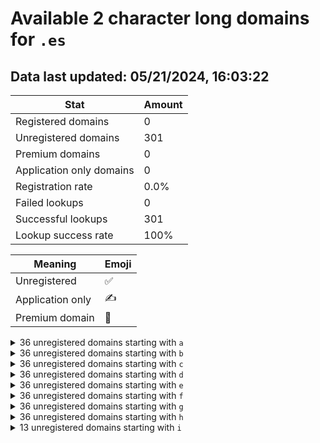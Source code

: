 # Available 2 character long domains for `.es`

## Data last updated: 05/21/2024, 16:03:22

|Stat|Amount|
|--|--|
|Registered domains|0|
|Unregistered domains|301|
|Premium domains|0|
|Application only domains|0|
|Registration rate|0.0%|
|Failed lookups|0|
|Successful lookups|301|
|Lookup success rate|100%|


|Meaning|Emoji|
|--|--|
|Unregistered|:white_check_mark:|
|Application only|:writing_hand:|
|Premium domain|:gem:|

<details>
<summary>36 unregistered domains starting with <bold><code>a</code></bold></summary>

|Type|Domain|
|--|--|
|:white_check_mark:|`a0.es`|
|:white_check_mark:|`a1.es`|
|:white_check_mark:|`a2.es`|
|:white_check_mark:|`a3.es`|
|:white_check_mark:|`a4.es`|
|:white_check_mark:|`a5.es`|
|:white_check_mark:|`a6.es`|
|:white_check_mark:|`a7.es`|
|:white_check_mark:|`a8.es`|
|:white_check_mark:|`a9.es`|
|:white_check_mark:|`aa.es`|
|:white_check_mark:|`ab.es`|
|:white_check_mark:|`ac.es`|
|:white_check_mark:|`ad.es`|
|:white_check_mark:|`ae.es`|
|:white_check_mark:|`af.es`|
|:white_check_mark:|`ag.es`|
|:white_check_mark:|`ah.es`|
|:white_check_mark:|`ai.es`|
|:white_check_mark:|`aj.es`|
|:white_check_mark:|`ak.es`|
|:white_check_mark:|`al.es`|
|:white_check_mark:|`am.es`|
|:white_check_mark:|`an.es`|
|:white_check_mark:|`ao.es`|
|:white_check_mark:|`ap.es`|
|:white_check_mark:|`aq.es`|
|:white_check_mark:|`ar.es`|
|:white_check_mark:|`as.es`|
|:white_check_mark:|`at.es`|
|:white_check_mark:|`au.es`|
|:white_check_mark:|`av.es`|
|:white_check_mark:|`aw.es`|
|:white_check_mark:|`ax.es`|
|:white_check_mark:|`ay.es`|
|:white_check_mark:|`az.es`|
</details>
<details>
<summary>36 unregistered domains starting with <bold><code>b</code></bold></summary>

|Type|Domain|
|--|--|
|:white_check_mark:|`b0.es`|
|:white_check_mark:|`b1.es`|
|:white_check_mark:|`b2.es`|
|:white_check_mark:|`b3.es`|
|:white_check_mark:|`b4.es`|
|:white_check_mark:|`b5.es`|
|:white_check_mark:|`b6.es`|
|:white_check_mark:|`b7.es`|
|:white_check_mark:|`b8.es`|
|:white_check_mark:|`b9.es`|
|:white_check_mark:|`ba.es`|
|:white_check_mark:|`bb.es`|
|:white_check_mark:|`bc.es`|
|:white_check_mark:|`bd.es`|
|:white_check_mark:|`be.es`|
|:white_check_mark:|`bf.es`|
|:white_check_mark:|`bg.es`|
|:white_check_mark:|`bh.es`|
|:white_check_mark:|`bi.es`|
|:white_check_mark:|`bj.es`|
|:white_check_mark:|`bk.es`|
|:white_check_mark:|`bl.es`|
|:white_check_mark:|`bm.es`|
|:white_check_mark:|`bn.es`|
|:white_check_mark:|`bo.es`|
|:white_check_mark:|`bp.es`|
|:white_check_mark:|`bq.es`|
|:white_check_mark:|`br.es`|
|:white_check_mark:|`bs.es`|
|:white_check_mark:|`bt.es`|
|:white_check_mark:|`bu.es`|
|:white_check_mark:|`bv.es`|
|:white_check_mark:|`bw.es`|
|:white_check_mark:|`bx.es`|
|:white_check_mark:|`by.es`|
|:white_check_mark:|`bz.es`|
</details>
<details>
<summary>36 unregistered domains starting with <bold><code>c</code></bold></summary>

|Type|Domain|
|--|--|
|:white_check_mark:|`c0.es`|
|:white_check_mark:|`c1.es`|
|:white_check_mark:|`c2.es`|
|:white_check_mark:|`c3.es`|
|:white_check_mark:|`c4.es`|
|:white_check_mark:|`c5.es`|
|:white_check_mark:|`c6.es`|
|:white_check_mark:|`c7.es`|
|:white_check_mark:|`c8.es`|
|:white_check_mark:|`c9.es`|
|:white_check_mark:|`ca.es`|
|:white_check_mark:|`cb.es`|
|:white_check_mark:|`cc.es`|
|:white_check_mark:|`cd.es`|
|:white_check_mark:|`ce.es`|
|:white_check_mark:|`cf.es`|
|:white_check_mark:|`cg.es`|
|:white_check_mark:|`ch.es`|
|:white_check_mark:|`ci.es`|
|:white_check_mark:|`cj.es`|
|:white_check_mark:|`ck.es`|
|:white_check_mark:|`cl.es`|
|:white_check_mark:|`cm.es`|
|:white_check_mark:|`cn.es`|
|:white_check_mark:|`co.es`|
|:white_check_mark:|`cp.es`|
|:white_check_mark:|`cq.es`|
|:white_check_mark:|`cr.es`|
|:white_check_mark:|`cs.es`|
|:white_check_mark:|`ct.es`|
|:white_check_mark:|`cu.es`|
|:white_check_mark:|`cv.es`|
|:white_check_mark:|`cw.es`|
|:white_check_mark:|`cx.es`|
|:white_check_mark:|`cy.es`|
|:white_check_mark:|`cz.es`|
</details>
<details>
<summary>36 unregistered domains starting with <bold><code>d</code></bold></summary>

|Type|Domain|
|--|--|
|:white_check_mark:|`d0.es`|
|:white_check_mark:|`d1.es`|
|:white_check_mark:|`d2.es`|
|:white_check_mark:|`d3.es`|
|:white_check_mark:|`d4.es`|
|:white_check_mark:|`d5.es`|
|:white_check_mark:|`d6.es`|
|:white_check_mark:|`d7.es`|
|:white_check_mark:|`d8.es`|
|:white_check_mark:|`d9.es`|
|:white_check_mark:|`da.es`|
|:white_check_mark:|`db.es`|
|:white_check_mark:|`dc.es`|
|:white_check_mark:|`dd.es`|
|:white_check_mark:|`de.es`|
|:white_check_mark:|`df.es`|
|:white_check_mark:|`dg.es`|
|:white_check_mark:|`dh.es`|
|:white_check_mark:|`di.es`|
|:white_check_mark:|`dj.es`|
|:white_check_mark:|`dk.es`|
|:white_check_mark:|`dl.es`|
|:white_check_mark:|`dm.es`|
|:white_check_mark:|`dn.es`|
|:white_check_mark:|`do.es`|
|:white_check_mark:|`dp.es`|
|:white_check_mark:|`dq.es`|
|:white_check_mark:|`dr.es`|
|:white_check_mark:|`ds.es`|
|:white_check_mark:|`dt.es`|
|:white_check_mark:|`du.es`|
|:white_check_mark:|`dv.es`|
|:white_check_mark:|`dw.es`|
|:white_check_mark:|`dx.es`|
|:white_check_mark:|`dy.es`|
|:white_check_mark:|`dz.es`|
</details>
<details>
<summary>36 unregistered domains starting with <bold><code>e</code></bold></summary>

|Type|Domain|
|--|--|
|:white_check_mark:|`e0.es`|
|:white_check_mark:|`e1.es`|
|:white_check_mark:|`e2.es`|
|:white_check_mark:|`e3.es`|
|:white_check_mark:|`e4.es`|
|:white_check_mark:|`e5.es`|
|:white_check_mark:|`e6.es`|
|:white_check_mark:|`e7.es`|
|:white_check_mark:|`e8.es`|
|:white_check_mark:|`e9.es`|
|:white_check_mark:|`ea.es`|
|:white_check_mark:|`eb.es`|
|:white_check_mark:|`ec.es`|
|:white_check_mark:|`ed.es`|
|:white_check_mark:|`ee.es`|
|:white_check_mark:|`ef.es`|
|:white_check_mark:|`eg.es`|
|:white_check_mark:|`eh.es`|
|:white_check_mark:|`ei.es`|
|:white_check_mark:|`ej.es`|
|:white_check_mark:|`ek.es`|
|:white_check_mark:|`el.es`|
|:white_check_mark:|`em.es`|
|:white_check_mark:|`en.es`|
|:white_check_mark:|`eo.es`|
|:white_check_mark:|`ep.es`|
|:white_check_mark:|`eq.es`|
|:white_check_mark:|`er.es`|
|:white_check_mark:|`es.es`|
|:white_check_mark:|`et.es`|
|:white_check_mark:|`eu.es`|
|:white_check_mark:|`ev.es`|
|:white_check_mark:|`ew.es`|
|:white_check_mark:|`ex.es`|
|:white_check_mark:|`ey.es`|
|:white_check_mark:|`ez.es`|
</details>
<details>
<summary>36 unregistered domains starting with <bold><code>f</code></bold></summary>

|Type|Domain|
|--|--|
|:white_check_mark:|`f0.es`|
|:white_check_mark:|`f1.es`|
|:white_check_mark:|`f2.es`|
|:white_check_mark:|`f3.es`|
|:white_check_mark:|`f4.es`|
|:white_check_mark:|`f5.es`|
|:white_check_mark:|`f6.es`|
|:white_check_mark:|`f7.es`|
|:white_check_mark:|`f8.es`|
|:white_check_mark:|`f9.es`|
|:white_check_mark:|`fa.es`|
|:white_check_mark:|`fb.es`|
|:white_check_mark:|`fc.es`|
|:white_check_mark:|`fd.es`|
|:white_check_mark:|`fe.es`|
|:white_check_mark:|`ff.es`|
|:white_check_mark:|`fg.es`|
|:white_check_mark:|`fh.es`|
|:white_check_mark:|`fi.es`|
|:white_check_mark:|`fj.es`|
|:white_check_mark:|`fk.es`|
|:white_check_mark:|`fl.es`|
|:white_check_mark:|`fm.es`|
|:white_check_mark:|`fn.es`|
|:white_check_mark:|`fo.es`|
|:white_check_mark:|`fp.es`|
|:white_check_mark:|`fq.es`|
|:white_check_mark:|`fr.es`|
|:white_check_mark:|`fs.es`|
|:white_check_mark:|`ft.es`|
|:white_check_mark:|`fu.es`|
|:white_check_mark:|`fv.es`|
|:white_check_mark:|`fw.es`|
|:white_check_mark:|`fx.es`|
|:white_check_mark:|`fy.es`|
|:white_check_mark:|`fz.es`|
</details>
<details>
<summary>36 unregistered domains starting with <bold><code>g</code></bold></summary>

|Type|Domain|
|--|--|
|:white_check_mark:|`g0.es`|
|:white_check_mark:|`g1.es`|
|:white_check_mark:|`g2.es`|
|:white_check_mark:|`g3.es`|
|:white_check_mark:|`g4.es`|
|:white_check_mark:|`g5.es`|
|:white_check_mark:|`g6.es`|
|:white_check_mark:|`g7.es`|
|:white_check_mark:|`g8.es`|
|:white_check_mark:|`g9.es`|
|:white_check_mark:|`ga.es`|
|:white_check_mark:|`gb.es`|
|:white_check_mark:|`gc.es`|
|:white_check_mark:|`gd.es`|
|:white_check_mark:|`ge.es`|
|:white_check_mark:|`gf.es`|
|:white_check_mark:|`gg.es`|
|:white_check_mark:|`gh.es`|
|:white_check_mark:|`gi.es`|
|:white_check_mark:|`gj.es`|
|:white_check_mark:|`gk.es`|
|:white_check_mark:|`gl.es`|
|:white_check_mark:|`gm.es`|
|:white_check_mark:|`gn.es`|
|:white_check_mark:|`go.es`|
|:white_check_mark:|`gp.es`|
|:white_check_mark:|`gq.es`|
|:white_check_mark:|`gr.es`|
|:white_check_mark:|`gs.es`|
|:white_check_mark:|`gt.es`|
|:white_check_mark:|`gu.es`|
|:white_check_mark:|`gv.es`|
|:white_check_mark:|`gw.es`|
|:white_check_mark:|`gx.es`|
|:white_check_mark:|`gy.es`|
|:white_check_mark:|`gz.es`|
</details>
<details>
<summary>36 unregistered domains starting with <bold><code>h</code></bold></summary>

|Type|Domain|
|--|--|
|:white_check_mark:|`h0.es`|
|:white_check_mark:|`h1.es`|
|:white_check_mark:|`h2.es`|
|:white_check_mark:|`h3.es`|
|:white_check_mark:|`h4.es`|
|:white_check_mark:|`h5.es`|
|:white_check_mark:|`h6.es`|
|:white_check_mark:|`h7.es`|
|:white_check_mark:|`h8.es`|
|:white_check_mark:|`h9.es`|
|:white_check_mark:|`ha.es`|
|:white_check_mark:|`hb.es`|
|:white_check_mark:|`hc.es`|
|:white_check_mark:|`hd.es`|
|:white_check_mark:|`he.es`|
|:white_check_mark:|`hf.es`|
|:white_check_mark:|`hg.es`|
|:white_check_mark:|`hh.es`|
|:white_check_mark:|`hi.es`|
|:white_check_mark:|`hj.es`|
|:white_check_mark:|`hk.es`|
|:white_check_mark:|`hl.es`|
|:white_check_mark:|`hm.es`|
|:white_check_mark:|`hn.es`|
|:white_check_mark:|`ho.es`|
|:white_check_mark:|`hp.es`|
|:white_check_mark:|`hq.es`|
|:white_check_mark:|`hr.es`|
|:white_check_mark:|`hs.es`|
|:white_check_mark:|`ht.es`|
|:white_check_mark:|`hu.es`|
|:white_check_mark:|`hv.es`|
|:white_check_mark:|`hw.es`|
|:white_check_mark:|`hx.es`|
|:white_check_mark:|`hy.es`|
|:white_check_mark:|`hz.es`|
</details>
<details>
<summary>13 unregistered domains starting with <bold><code>i</code></bold></summary>

|Type|Domain|
|--|--|
|:white_check_mark:|`ia.es`|
|:white_check_mark:|`ib.es`|
|:white_check_mark:|`ic.es`|
|:white_check_mark:|`id.es`|
|:white_check_mark:|`ie.es`|
|:white_check_mark:|`if.es`|
|:white_check_mark:|`ig.es`|
|:white_check_mark:|`ih.es`|
|:white_check_mark:|`ii.es`|
|:white_check_mark:|`ij.es`|
|:white_check_mark:|`ik.es`|
|:white_check_mark:|`il.es`|
|:white_check_mark:|`im.es`|
</details>